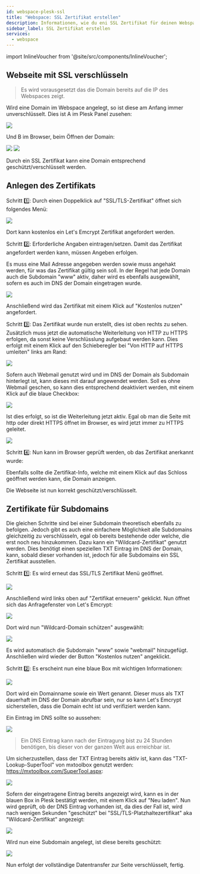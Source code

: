 ```yaml
---
id: webspace-plesk-ssl
title: "Webspace: SSL Zertifikat erstellen"
description: Informationen, wie du eni SSL Zertifikat für deinen Webspace von ZAP-Hosting erstellen kannst - ZAP-Hosting.com Dokumentation
sidebar_label: SSL Zertifikat erstellen
services:
  - webspace
---
```


import InlineVoucher from '@site/src/components/InlineVoucher';

## Webseite mit SSL verschlüsseln

>Es wird vorausgesetzt das die Domain bereits auf die IP des Webspaces zeigt.

Wird eine Domain im Webspace angelegt, so ist diese am Anfang immer unverschlüsselt. 
Dies ist A im Plesk Panel zusehen: 

![](https://screensaver01.zap-hosting.com/index.php/s/ZHMmDwJ7zQW3SWF/preview)

Und B im Browser, beim Öffnen der Domain:

![](https://screensaver01.zap-hosting.com/index.php/s/rLqG5FbxxbpyFHB/preview)
![](https://screensaver01.zap-hosting.com/index.php/s/co7yG7iBw5yCfjo/preview)

Durch ein SSL Zertifikat kann eine Domain entsprechend geschützt/verschlüsselt werden.

<InlineVoucher />

## Anlegen des Zertifikats 

Schritt 1️⃣: Durch einen Doppelklick auf "SSL/TLS-Zertifikat" öffnet sich folgendes Menü:

![](https://screensaver01.zap-hosting.com/index.php/s/PbHoPnHz4AXSpMP/preview)

Dort kann kostenlos ein Let's Emcrypt Zertifikat angefordert werden. 

Schritt 2️⃣: Erforderliche Angaben eintragen/setzen. 
Damit das Zertifikat angefordert werden kann, müssen Angeben erfolgen. 

Es muss eine Mail Adresse angegeben werden sowie muss angehakt werden, für was das Zertifikat gültig sein soll. 
In der Regel hat jede Domain auch die Subdomain "www" aktiv, daher wird es ebenfalls ausgewählt, sofern es auch im DNS der Domain eingetragen wurde. 

![](https://screensaver01.zap-hosting.com/index.php/s/x7L9kpbEDA99Lwn/preview)

Anschließend wird das Zertifikat mit einem Klick auf "Kostenlos nutzen" angefordert.

Schritt 3️⃣: Das Zertifikat wurde nun erstellt, dies ist oben rechts zu sehen. Zusätzlich muss jetzt die automatische Weiterleitung von HTTP zu HTTPS erfolgen, da sonst keine Verschlüsslung aufgebaut werden kann. 
Dies erfolgt mit einem Klick auf den Schieberegler bei "Von HTTP auf HTTPS umleiten" links am Rand:

![](https://screensaver01.zap-hosting.com/index.php/s/bCC6gkq3nNdr6Fp/preview)

Sofern auch Webmail genutzt wird und im DNS der Domain als Subdomain hinterlegt ist, kann dieses mit darauf angewendet werden. 
Soll es ohne Webmail geschen, so kann dies entsprechend deaktiviert werden, mit einem Klick auf die blaue Checkbox:

![](https://screensaver01.zap-hosting.com/index.php/s/eeb3EiNH5LWo7Mq/preview)

Ist dies erfolgt, so ist die Weiterleitung jetzt aktiv. Egal ob man die Seite mit http oder direkt HTTPS öffnet im Browser, es wird jetzt immer zu HTTPS geleitet. 

![](https://screensaver01.zap-hosting.com/index.php/s/XZdfCtpT9N4bpGQ/preview)

Schritt 4️⃣: Nun kann im Browser geprüft werden, ob das Zertifikat anerkannt wurde:

Ebenfalls sollte die Zertifikat-Info, welche mit einem Klick auf das Schloss geöffnet werden kann, die Domain anzeigen.

Die Webseite ist nun korrekt geschützt/verschlüsselt. 

## Zertifikate für Subdomains 

Die gleichen Schritte sind bei einer Subdomain theoretisch ebenfalls zu befolgen. 
Jedoch gibt es auch eine einfachere Möglichkeit alle Subdomains gleichzeitig zu verschlüsseln, egal ob bereits bestehende oder welche, die erst noch neu hinzukommen. Dazu kann ein "Wildcard-Zertifikat" genutzt werden. Dies benötigt einen speziellen TXT Eintrag im DNS der Domain, kann, sobald dieser vorhanden ist, jedoch für alle Subdomains ein SSL Zertifikat ausstellen. 

Schritt 1️⃣: Es wird erneut das SSL/TLS Zertifikat Menü geöffnet. 

![](https://screensaver01.zap-hosting.com/index.php/s/ETbwWoPQAaXqjDp/preview)

Anschließend wird links oben auf "Zertifikat erneuern" geklickt. 
Nun öffnet sich das Anfragefenster von Let's Emcrypt:

![](https://screensaver01.zap-hosting.com/index.php/s/LBjoffXenTjLdGy/preview)

Dort wird nun "Wildcard-Domain schützen" ausgewählt:

![](https://screensaver01.zap-hosting.com/index.php/s/qNZEL7H5tL3PnAB/preview)

Es wird automatisch die Subdomain "www" sowie "webmail" hinzugefügt. 
Anschließen wird wieder der Button "Kostenlos nutzen" angeklickt. 

Schritt 2️⃣: Es erscheint nun eine blaue Box mit wichtigen Informationen: 

![](https://screensaver01.zap-hosting.com/index.php/s/XTeGkd9DJEwF77f/preview)

Dort wird ein Domainname sowie ein Wert genannt. 
Dieser muss als TXT dauerhaft im DNS der Domain abrufbar sein, nur so kann Let's Emcrypt sicherstellen, dass die Domain echt ist und verifiziert werden kann. 

Ein Eintrag im DNS sollte so aussehen: 

![](https://screensaver01.zap-hosting.com/index.php/s/yEFsKLsR6F9iob4/preview)

>Ein DNS Eintrag kann nach der Eintragung bist zu 24 Stunden benötigen, bis dieser von der ganzen Welt aus erreichbar ist. 

Um sicherzustellen, dass der TXT Eintrag bereits aktiv ist, kann das "TXT-Lookup-SuperTool" von mxtoolbox genutzt werden: https://mxtoolbox.com/SuperTool.aspx:

![](https://screensaver01.zap-hosting.com/index.php/s/Ff9nkWAcagLt2aG/preview)

Sofern der eingetragene Eintrag bereits angezeigt wird, kann es in der blauen Box in Plesk bestätigt werden, mit einem Klick auf "Neu laden". 
Nun wird geprüft, ob der DNS Eintrag vorhanden ist, da dies der Fall ist, wird nach wenigen Sekunden "geschützt" bei "SSL/TLS-Platzhaltezertifikat" aka "Wildcard-Zertifikat" angezeigt: 

![](https://screensaver01.zap-hosting.com/index.php/s/AQiRRkyY5MqLHjD/preview)

Wird nun eine Subdomain angelegt, ist diese bereits geschützt: 

![](https://screensaver01.zap-hosting.com/index.php/s/ax5GsECmfxybRei/preview)

Nun erfolgt der vollständige Datentransfer zur Seite verschlüsselt, fertig. 


<InlineVoucher />
